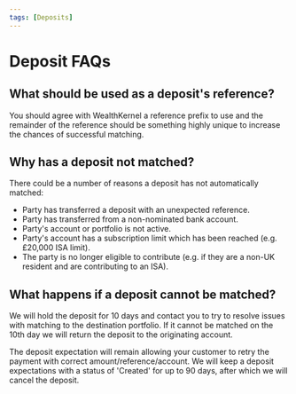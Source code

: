 ```yaml
---
tags: [Deposits]
---
```


# Deposit FAQs

## What should be used as a deposit's reference?

You should agree with WealthKernel a reference prefix to use and the remainder of the reference should be something highly unique to increase the chances of successful matching.

## Why has a deposit not matched?

There could be a number of reasons a deposit has not automatically matched:

- Party has transferred a deposit with an unexpected reference.
- Party has transferred from a non-nominated bank account.
- Party's account or portfolio is not active.
- Party's account has a subscription limit which has been reached (e.g. £20,000 ISA limit).
- The party is no longer eligible to contribute (e.g. if they are a non-UK resident and are contributing to an ISA).

## What happens if a deposit cannot be matched?

We will hold the deposit for 10 days and contact you to try to resolve issues with matching to the destination portfolio. If it cannot be matched on the 10th day we will return the deposit to the originating account.

The deposit expectation will remain allowing your customer to retry the payment with correct amount/reference/account. We will keep a deposit expectations with a status of 'Created' for up to 90 days, after which we will cancel the deposit.
